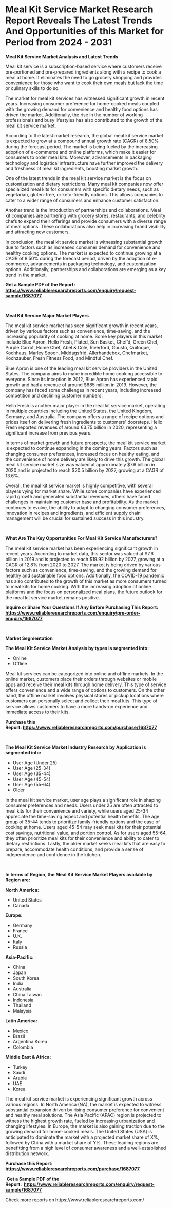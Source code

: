 <p><h1>Meal Kit Service Market Research Report Reveals The Latest Trends And Opportunities of this Market for Period from 2024 - 2031</h1></p><p><strong>Meal Kit Service Market Analysis and Latest Trends</strong></p>
<p><p>Meal kit service is a subscription-based service where customers receive pre-portioned and pre-prepared ingredients along with a recipe to cook a meal at home. It eliminates the need to go grocery shopping and provides convenience for those who want to cook their own meals but lack the time or culinary skills to do so.</p><p>The market for meal kit services has witnessed significant growth in recent years. Increasing consumer preference for home-cooked meals coupled with the growing demand for convenience and healthy food options has driven the market. Additionally, the rise in the number of working professionals and busy lifestyles has also contributed to the growth of the meal kit service market.</p><p>According to the latest market research, the global meal kit service market is expected to grow at a compound annual growth rate (CAGR) of 8.50% during the forecast period. The market is being fueled by the increasing adoption of e-commerce and online platforms, which make it easier for consumers to order meal kits. Moreover, advancements in packaging technology and logistical infrastructure have further improved the delivery and freshness of meal kit ingredients, boosting market growth.</p><p>One of the latest trends in the meal kit service market is the focus on customization and dietary restrictions. Many meal kit companies now offer specialized meal kits for consumers with specific dietary needs, such as vegetarian, gluten-free, or keto-friendly options. This allows companies to cater to a wider range of consumers and enhance customer satisfaction.</p><p>Another trend is the introduction of partnerships and collaborations. Meal kit companies are partnering with grocery stores, restaurants, and celebrity chefs to expand their offerings and provide consumers with a diverse range of meal options. These collaborations also help in increasing brand visibility and attracting new customers.</p><p>In conclusion, the meal kit service market is witnessing substantial growth due to factors such as increased consumer demand for convenience and healthy cooking options. The market is expected to continue growing at a CAGR of 8.50% during the forecast period, driven by the adoption of e-commerce, advancements in packaging technology, and customization options. Additionally, partnerships and collaborations are emerging as a key trend in the market.</p></p>
<p><strong>Get a Sample PDF of the Report:&nbsp; <a href="https://www.reliableresearchreports.com/enquiry/request-sample/1687077">https://www.reliableresearchreports.com/enquiry/request-sample/1687077</a></strong></p>
<p>&nbsp;</p>
<p><strong>Meal Kit Service Major Market Players</strong></p>
<p><p>The meal kit service market has seen significant growth in recent years, driven by various factors such as convenience, time-saving, and the increasing popularity of cooking at home. Some key players in this market include Blue Apron, Hello Fresh, Plated, Sun Basket, Chef’d, Green Chef, Purple Carrot, Home Chef, Abel & Cole, Riverford, Gousto, Quitoque, Kochhaus, Marley Spoon, Middagsfrid, Allerhandebox, Chefmarket, Kochzauber, Fresh Fitness Food, and Mindful Chef.</p><p>Blue Apron is one of the leading meal kit service providers in the United States. The company aims to make incredible home cooking accessible to everyone. Since its inception in 2012, Blue Apron has experienced rapid growth and had a revenue of around $885 million in 2019. However, the company has faced some challenges in recent years, including increased competition and declining customer numbers.</p><p>Hello Fresh is another major player in the meal kit service market, operating in multiple countries including the United States, the United Kingdom, Germany, and Australia. The company offers a range of recipe options and prides itself on delivering fresh ingredients to customers' doorsteps. Hello Fresh reported revenues of around €3.75 billion in 2020, representing a significant increase from previous years.</p><p>In terms of market growth and future prospects, the meal kit service market is expected to continue expanding in the coming years. Factors such as changing consumer preferences, increased focus on healthy eating, and the convenience of home delivery are likely to drive this growth. The global meal kit service market size was valued at approximately $7.6 billion in 2020 and is projected to reach $20.5 billion by 2027, growing at a CAGR of 13.6%.</p><p>Overall, the meal kit service market is highly competitive, with several players vying for market share. While some companies have experienced rapid growth and generated substantial revenues, others have faced challenges in maintaining customer base and profitability. As the market continues to evolve, the ability to adapt to changing consumer preferences, innovation in recipes and ingredients, and efficient supply chain management will be crucial for sustained success in this industry.</p></p>
<p>&nbsp;</p>
<p><strong>What Are The Key Opportunities For Meal Kit Service Manufacturers?</strong></p>
<p><p>The meal kit service market has been experiencing significant growth in recent years. According to market data, this sector was valued at $7.6 billion in 2019 and is projected to reach $19.92 billion by 2027, growing at a CAGR of 12.8% from 2020 to 2027. The market is being driven by various factors such as convenience, time-saving, and the growing demand for healthy and sustainable food options. Additionally, the COVID-19 pandemic has also contributed to the growth of this market as more consumers turned to meal kits for home cooking. With the increasing adoption of online platforms and the focus on personalized meal plans, the future outlook for the meal kit service market remains positive.</p></p>
<p><strong>Inquire or Share Your Questions If Any Before Purchasing This Report: <a href="https://www.reliableresearchreports.com/enquiry/pre-order-enquiry/1687077">https://www.reliableresearchreports.com/enquiry/pre-order-enquiry/1687077</a></strong></p>
<p>&nbsp;</p>
<p><strong>Market Segmentation</strong></p>
<p><strong>The Meal Kit Service Market Analysis by types is segmented into:</strong></p>
<p><ul><li>Online</li><li>Offline</li></ul></p>
<p><p>Meal kit services can be categorized into online and offline markets. In the online market, customers place their orders through websites or mobile apps and receive their meal kits through home delivery. This type of service offers convenience and a wide range of options to customers. On the other hand, the offline market involves physical stores or pickup locations where customers can personally select and collect their meal kits. This type of service allows customers to have a more hands-on experience and immediate access to their kits.</p></p>
<p><strong>Purchase this Report:&nbsp;<a href="https://www.reliableresearchreports.com/purchase/1687077">https://www.reliableresearchreports.com/purchase/1687077</a></strong></p>
<p>&nbsp;</p>
<p><strong>The Meal Kit Service Market Industry Research by Application is segmented into:</strong></p>
<p><ul><li>User Age (Under 25)</li><li>User Age (25-34)</li><li>User Age (35-44)</li><li>User Age (45-54)</li><li>User Age (55-64)</li><li>Older</li></ul></p>
<p><p>In the meal kit service market, user age plays a significant role in shaping consumer preferences and needs. Users under 25 are often attracted to meal kits for their convenience and variety, while users aged 25-34 appreciate the time-saving aspect and potential health benefits. The age group of 35-44 tends to prioritize family-friendly options and the ease of cooking at home. Users aged 45-54 may seek meal kits for their potential cost savings, nutritional value, and portion control. As for users aged 55-64, they often prioritize meal kits for their convenience and ability to cater to dietary restrictions. Lastly, the older market seeks meal kits that are easy to prepare, accommodate health conditions, and provide a sense of independence and confidence in the kitchen.</p></p>
<p>&nbsp;</p>
<p><strong>In terms of Region, the Meal Kit Service Market Players available by Region are:</strong></p>
<p>
    <p> <strong> North America: </strong>
        <ul>
            <li>United States</li>
            <li>Canada</li>
        </ul>
        </p> 
    <p> <strong> Europe: </strong>
        <ul>
            <li>Germany</li>
            <li>France</li>
            <li>U.K.</li>
            <li>Italy</li>
            <li>Russia</li>
        </ul>
        </p> 
    <p> <strong> Asia-Pacific: </strong>
        <ul>
            <li>China</li>
            <li>Japan</li>
            <li>South Korea</li>
            <li>India</li>
            <li>Australia</li>
            <li>China Taiwan</li>
            <li>Indonesia</li>
            <li>Thailand</li>
            <li>Malaysia</li>
        </ul>
        </p> 
    <p> <strong> Latin America: </strong>
        <ul>
            <li>Mexico</li>
            <li>Brazil</li>
            <li>Argentina Korea</li>
            <li>Colombia</li>
        </ul>
        </p> 
    <p> <strong> Middle East & Africa: </strong>
        <ul>
            <li>Turkey</li>
            <li>Saudi</li>
            <li>Arabia</li>
            <li>UAE</li>
            <li>Korea</li>
        </ul>
    </p>
    </p>
<p><p>The meal kit service market is experiencing significant growth across various regions. In North America (NA), the market is expected to witness substantial expansion driven by rising consumer preference for convenient and healthy meal solutions. The Asia Pacific (APAC) region is projected to witness the highest growth rate, fueled by increasing urbanization and changing lifestyles. In Europe, the market is also gaining traction due to the growing demand for home-cooked meals. The United States (USA) is anticipated to dominate the market with a projected market share of X%, followed by China with a market share of Y%. These leading regions are benefitting from a high level of consumer awareness and a well-established distribution network.</p></p>
<p><strong>Purchase this Report: <a href="https://www.reliableresearchreports.com/purchase/1687077">https://www.reliableresearchreports.com/purchase/1687077</a></strong></p>
<p>&nbsp;<strong>Get a Sample PDF of the Report:&nbsp;&nbsp;<a href="https://www.reliableresearchreports.com/enquiry/request-sample/1687077">https://www.reliableresearchreports.com/enquiry/request-sample/1687077</a></strong></p>
<p><strong></strong></p>
<p>Check more reports on https://www.reliableresearchreports.com/</p>